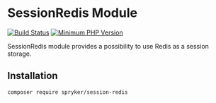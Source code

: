 # SessionRedis Module
[![Build Status](https://travis-ci.org/spryker/session-redis.svg)](https://travis-ci.org/spryker/session-redis)
[![Minimum PHP Version](https://img.shields.io/badge/php-%3E%3D%207.3-8892BF.svg)](https://php.net/)

SessionRedis module provides a possibility to use Redis as a session storage.

## Installation

```
composer require spryker/session-redis
```
